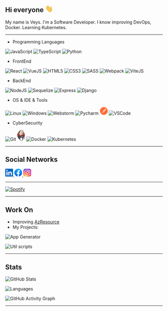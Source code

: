 ## Hi everyone <img src="https://raw.githubusercontent.com/MDReal32/MDReal32/master/assets/hi.gif" alt="Hello :)" width="25" />

My name is Veys. I'm a Software Developer. I know improving DevOps, Docker. Learning Kubernetes.

---

- Programming Languages

![JavaScript](https://icongr.am/devicon/javascript-original.svg?size=25&color=aabbcc)
![TypeScript](https://icongr.am/devicon/typescript-original.svg?size=25&color=aabbcc)
![Python](https://icongr.am/devicon/python-original.svg?size=25&color=aabbcc)

- FrontEnd

![React](https://icongr.am/devicon/react-original.svg?size=25&color=aabbcc)
![VueJS](https://icongr.am/devicon/vuejs-original.svg?size=25&color=aabbcc)
![HTML5](https://icongr.am/devicon/html5-original.svg?size=25&color=aabbcc)
![CSS3](https://icongr.am/devicon/css3-original.svg?size=25&color=aabbcc)
![SASS](https://icongr.am/devicon/sass-original.svg?size=25&color=aabbcc)
![Webpack](https://icongr.am/devicon/webpack-original.svg?size=25&color=aabbcc)
<img src="https://vitejs.dev/logo.svg" alt="ViteJS" width="25" />

- BackEnd

![NodeJS](https://icongr.am/devicon/nodejs-original.svg?size=25&color=aabbcc)
![Sequelize](https://icongr.am/devicon/sequelize-original.svg?size=25&color=aabbcc)
![Express](https://icongr.am/devicon/express-original.svg?size=25&color=aabbcc)
![Django](https://icongr.am/devicon/django-original.svg?size=25&color=aabbcc)

- OS & IDE & Tools

<img src="https://upload.wikimedia.org/wikipedia/commons/thumb/3/35/Tux.svg/374px-Tux.svg.png" alt="Linux" width="25" />
<img src="https://upload.wikimedia.org/wikipedia/commons/thumb/4/48/Windows_logo_-_2012_%28dark_blue%29.svg/1024px-Windows_logo_-_2012_%28dark_blue%29.svg.png" alt="Windows" width="25" />
<img src="https://upload.wikimedia.org/wikipedia/commons/c/c0/WebStorm_Icon.svg" alt="Webstorm" width="25" />
<img src="https://upload.wikimedia.org/wikipedia/commons/1/1d/PyCharm_Icon.svg" alt="Pycharm" width="25" />
<img src="https://raw.githubusercontent.com/MDReal32/MDReal32/master/assets/postman.svg" alt="Postman" width="25" />
<img src="https://upload.wikimedia.org/wikipedia/commons/9/9a/Visual_Studio_Code_1.35_icon.svg" alt="VSCode" width="25" />

- CyberSecurity

![Git](https://icongr.am/devicon/git-original.svg?size=25&color=aabbcc)
<img src="https://raw.githubusercontent.com/MDReal32/MDReal32/master/assets/jenkins.svg" alt="Jenkins" width="25" />
![Docker](https://icongr.am/devicon/docker-original.svg?size=25&color=aabbcc)
<img src="https://upload.wikimedia.org/wikipedia/commons/3/39/Kubernetes_logo_without_workmark.svg" alt="Kubernetes" width="25" />

---

## Social Networks

<a href="https://www.linkedin.com/in/mdreal32">
  <img src="https://raw.githubusercontent.com/MDReal32/MDReal32/master/assets/linkedin.svg" alt="LinkedIn" width="25" />
</a>
<a href="https://fb.com/mdrealiyev">
  <img src="https://raw.githubusercontent.com/MDReal32/MDReal32/master/assets/facebook.svg" alt="Facebook" width="25" />
</a>
<a href="https://instagram.com/mdreal32">
  <img src="https://raw.githubusercontent.com/MDReal32/MDReal32/master/assets/instagram.svg" alt="Instagram" width="25" />
</a>

---

[![Spotify](https://spotify-github-profile.vercel.app/api/view.svg?uid=ns2hykcwfixafd27l90ig6n2b&cover_image=true&theme=novatorem)](https://spotify-github-profile.vercel.app/api/view.svg?uid=ns2hykcwfixafd27l90ig6n2b&redirect=true)

---

## Work On

- Improving [AzResource](https://github.com/nurlan-aliyev/azresource)
- My Projects:

![App Generator](https://github-readme-stats.vercel.app/api/pin/?username=MDReal32&repo=app-generator&theme=onedark)

![Util scripts](https://github-readme-stats.vercel.app/api/pin/?username=MDReal32&repo=utils&theme=onedark)

---

## Stats

![GitHub Stats](https://github-readme-stats.vercel.app/api?username=MDReal32&show_icons=true&locale=en&theme=onedark&include_all_commits=true&count_private=true)

![Languages](https://github-readme-stats.vercel.app/api/top-langs?username=MDReal32&show_icons=true&locale=en&theme=onedark)

![GitHub Activity Graph](https://activity-graph.herokuapp.com/graph?username=MDReal32&bg_color=000000&color=4fff67&line=4fff67&point=ffffff&area=true&hide_border=true)

---
